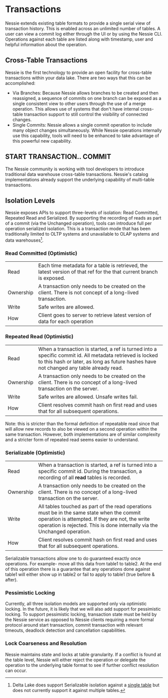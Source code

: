 # Transactions

Nessie extends existing table formats to provide a single serial view of transaction 
history. This is enabled across an unlimited number of tables. A user can view a commit log either 
through the UI or by using the Nessie CLI. Operations against each table are listed along 
with timestamp, user and helpful information about the operation. 

## Cross-Table Transactions

Nessie is the first technology to provide an open facility for cross-table transactions 
within your data lake. There are two ways that this can be accomplished:

* Via Branches: Because Nessie allows branches to be created and then reassigned, a 
  sequence of commits on one branch can be exposed as a single consistent view to other 
  users through the use of a merge operation. This allows use of systems that don't have internal 
  cross-table transaction support to still control the visibility of connected changes. 
* Single Commits: Nessie allows a single commit operation to include many object changes 
  simultaneously. While Nessie operations internally use this capability, tools will need to be enhanced to take advantage of this powerful 
  new capability.

## START TRANSACTION.. COMMIT

The Nessie community is working with tool developers to introduce traditional data 
warehouse cross-table transactions. Nessie's catalog implementations already support 
the underlying capability of multi-table transactions.

## Isolation Levels

Nessie exposes APIs to support three-levels of isolation: Read Committed, 
Repeated Read and Serialized. By supporting the recording of reads as part of a commit (via the Unchanged 
operation), tools can introduce full per operation serialized isolation. This is a 
transaction mode that has been traditionally limited to OLTP systems and unavailable 
to OLAP systems and data warehouses[^1]. 


### Read Committed (Optimistic)

|||
|-|-|
|Read|Each time metadata for a table is retrieved, the latest version of that ref for the that current branch is exposed.|
|Ownership|A transaction only needs to be created on the client. There is not concept of a long-lived transaction.|
|Write|Safe writes are allowed.|
|How|Client goes to server to retrieve latest version of data for each operation|


### Repeated Read (Optimistic)

|           |                                                              |
| :-------- | :----------------------------------------------------------- |
| Read      | When a transaction is started, a ref is turned into a specific commit id. All metadata retrieved is locked to this hash or later, as long as future hashes have not changed any table already read. |
| Ownership | A transaction only needs to be created on the client. There is no concept of a long-lived transaction on the server. |
| Write     | Safe writes are allowed. Unsafe writes fail.                 |
| How       | Client resolves commit hash on first read and uses that for all subsequent operations. |

Note: this is stricter than the formal definition of repeatable read since that will allow new records to also be viewed on a second operation within the same transaction. However, both implementations are of similar complexity and a stricter form of repeated read seems easier to understand.

### Serializable (Optimistic)

|||
|-|-|
|Read|When a transaction is started, a ref is turned into a specific commit id. During the transaction, a recording of all **read** tables is recorded.|
|Ownership|A transaction only needs to be created on the client. There is no concept of a long-lived transaction on the server.|
|Write|All tables touched as part of the read operations must be in the same state when the commit operation is attempted. If they are not, the write operation is rejected. This is done internally via the Unchanged operation.|
|How|Client resolves commit hash on first read and uses that for all subsequent operations.|

Serializable transactions allow one to do guaranteed exactly once operations. For example- 
move all this data from table1 to table2. At the end of this operation there is a guarantee 
that any operations done against table1 will either show up in table2 or fail to apply 
to table1 (true before & after).

### Pessimistic Locking

Currently, all three isolation models are supported only via optimistic 
locking. In the future, it is likely that we will also add support for pessimistic 
locking. To support pessimistic locking, transaction state must be held by the Nessie 
service as opposed to Nessie clients requiring a more formal protocol around start 
transaction, commit transaction with relevant timeouts, deadlock detection and 
cancellation capabilities.

### Lock Coarseness and Resolution

Nessie maintains state and locks at table granularity. If a conflict is found at the 
table level, Nessie will either reject the operation or delegate the operation to the 
underlying table format to see if further conflict resolution can occur.

[^1]: Delta Lake does support Serializable isolation against a [single table](https://docs.databricks.com/delta/optimizations/isolation-level.html) 
but does not currently support it against multiple tables.